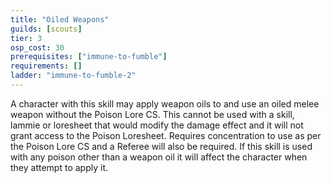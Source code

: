 ```yaml
---
title: "Oiled Weapons"
guilds: [scouts]
tier: 3
osp_cost: 30
prerequisites: ["immune-to-fumble"]
requirements: []
ladder: "immune-to-fumble-2"
---
```

A character with this skill may apply weapon oils to and use an oiled melee weapon without the Poison Lore CS. This cannot be used with a skill, lammie or loresheet that would modify the damage effect and it will not grant access to the Poison Loresheet. Requires concentration to use as per the Poison Lore CS and a Referee will also be required. If this skill is used with any poison other than a weapon oil it will affect the character when they attempt to apply it.